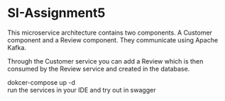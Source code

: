 # SI-Assignment5
This microservice architecture contains two components. A Customer component and a Review component. They communicate using Apache Kafka.

Through the Customer service you can add a Review which is then consumed by the Review service and created in the database. 

dokcer-compose up -d  
run the services in your IDE and try out in swagger
